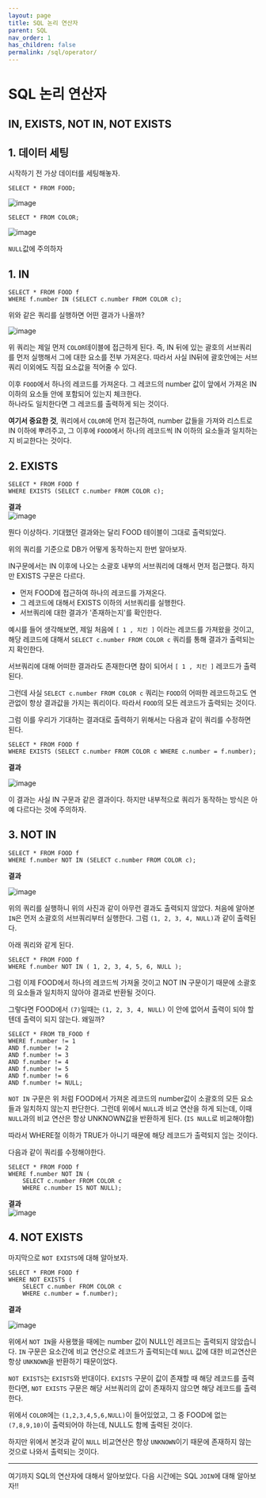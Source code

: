 ```yaml
---
layout: page
title: SQL 논리 연산자
parent: SQL
nav_order: 1
has_children: false
permalink: /sql/operator/
---
```


# SQL 논리 연산자  
## IN, EXISTS, NOT IN, NOT EXISTS  

## 1\. 데이터 세팅

시작하기 전 가상 데이터를 세팅해놓자.  

```SELECT * FROM FOOD;```

![image](https://t1.daumcdn.net/cfile/tistory/99EA223F5CDCECA021)

```SELECT * FROM COLOR;```

![image](https://t1.daumcdn.net/cfile/tistory/995944405CDCECBD2D)

`NULL`값에 주의하자

## 1\. IN

```
SELECT * FROM FOOD f
WHERE f.number IN (SELECT c.number FROM COLOR c);
```

위와 같은 쿼리를 실행하면 어떤 결과가 나올까?

![image](https://t1.daumcdn.net/cfile/tistory/99D757335CDCF3792E)

위 쿼리는 제일 먼저 `COLOR`테이블에 접근하게 된다. 즉, IN 뒤에 있는 괄호의 서브쿼리를 먼저 실행해서 그에 대한 요소를 전부 가져온다.
따라서 사실 IN뒤에 괄호안에는 서브쿼리 이외에도 직접 요소값을 적어줄 수 있다.

이후 `FOOD`에서 하나의 레코드를 가져온다. 그 레코드의 number 값이 앞에서 가져온 IN 이하의 요소들 안에 포함되어 있는지 체크한다.  
하나라도 일치한다면 그 레코드를 출력하게 되는 것이다.

**여기서 중요한 것**, 쿼리에서 `COLOR`에 먼저 접근하여, number 값들을 가져와 리스트로 IN 이하에 뿌려주고, 그 이후에 `FOOD`에서 하나의 레코드씩 IN 이하의 요소들과 일치하는지 비교한다는 것이다.

## 2\. EXISTS

```
SELECT * FROM FOOD f
WHERE EXISTS (SELECT c.number FROM COLOR c);
```

**결과**  
![image](https://t1.daumcdn.net/cfile/tistory/9936E94D5CDCF84B3E)

뭔다 이상하다. 기대했던 결과와는 달리 FOOD 테이블이 그대로 출력되었다.  

위의 쿼리를 기준으로 DB가 어떻게 동작하는지 한번 알아보자.

IN구문에서는 IN 이후에 나오는 소괄호 내부의 서브쿼리에 대해서 먼저 접근했다. 하지만 EXISTS 구문은 다르다.

- 먼저 FOOD에 접근하여 하나의 레코드를 가져온다.
- 그 레코드에 대해서 EXISTS 이하의 서브쿼리를 실행한다.
- 서브쿼리에 대한 결과가 '존재하는지'를 확인한다.

예시를 들어 생각해보면, 제일 처음에 `[ 1 , 치킨 ]` 이라는 레코드를 가져왔을 것이고, 해당 레코드에 대해서 `SELECT c.number FROM COLOR c` 쿼리를 통해 결과가 출력되는지 확인한다.  

서브쿼리에 대해 어떠한 결과라도 존재한다면 참이 되어서 `[ 1 , 치킨 ]` 레코드가 출력된다.

그런데 사실 `SELECT c.number FROM COLOR c` 쿼리는 `FOOD`의 어떠한 레코드하고도 연관없이 항상 결과값을 가지는 쿼리이다.
따라서 `FOOD`의 모든 레코드가 출력되는 것이다.

그럼 이를 우리가 기대하는 결과대로 출력하기 위해서는 다음과 같이 쿼리를 수정하면 된다.

```
SELECT * FROM FOOD f
WHERE EXISTS (SELECT c.number FROM COLOR c WHERE c.number = f.number);
```

**결과**

![image](https://t1.daumcdn.net/cfile/tistory/99CFC14B5CDCF9D62B)

이 결과는 사실 IN 구문과 같은 결과이다. 하지만 내부적으로 쿼리가 동작하는 방식은 아예 다르다는 것에 주의하자.

## 3\. NOT IN

```
SELECT * FROM FOOD f
WHERE f.number NOT IN (SELECT c.number FROM COLOR c);
```

**결과**

![image](https://t1.daumcdn.net/cfile/tistory/993BB6365CDCFE2907)

위의 쿼리를 실행하니 위의 사진과 같이 아무런 결과도 출력되지 않았다. 처음에 알아본 `IN`은 먼저 소괄호의 서브쿼리부터 실행한다. 그럼 `(1, 2, 3, 4, NULL)`과 같이 출력된다.  

아래 쿼리와 같게 된다.

```
SELECT * FROM FOOD f
WHERE f.number NOT IN ( 1, 2, 3, 4, 5, 6, NULL );
```

그럼 이제 FOOD에서 하나의 레코드씩 가져올 것이고 NOT IN 구문이기 때문에 소괄호의 요소들과 일치하지 않아야 결과로 반환될 것이다.

그렇다면 FOOD에서 `(7)`일때는 `(1, 2, 3, 4, NULL)` 이 안에 없어서 출력이 되야 할텐데 출력이 되지 않는다. 왜일까?  

```
SELECT * FROM TB_FOOD f
WHERE f.number != 1
AND f.number != 2
AND f.number != 3
AND f.number != 4
AND f.number != 5
AND f.number != 6
AND f.number != NULL;
```

`NOT IN` 구문은 위 처럼 FOOD에서 가져온 레코드의 number값이 소괄호의 모든 요소들과 일치하지 않는지 판단한다. 그런데 위에서 `NULL`과 비교 연산을 하게 되는데, 이때 `NULL`과의 비교 연산은 항상 UNKNOWN값을 반환하게 된다. (`IS NULL`로 비교해야함)

따라서 WHERE절 이하가 TRUE가 아니기 때문에 해당 레코드가 출력되지 읺는 것이다.

다음과 같이 쿼리를 수정해야한다.

```
SELECT * FROM FOOD f
WHERE f.number NOT IN (
    SELECT c.number FROM COLOR c 
    WHERE c.number IS NOT NULL);
```

**결과**  
![image](https://t1.daumcdn.net/cfile/tistory/991A69395CDD011407)

## 4\. NOT EXISTS

마지막으로 `NOT EXISTS`에 대해 알아보자.

```
SELECT * FROM FOOD f
WHERE NOT EXISTS (
    SELECT c.number FROM COLOR c
    WHERE c.number = f.number);
```

**결과**

![image](https://t1.daumcdn.net/cfile/tistory/99C8EF3C5CDD040313)

위에서 `NOT IN`을 사용했을 때에는 number 값이 NULL인 레코드는 출력되지 않았습니다. `IN` 구문은 요소간에 비교 연산으로 레코드가 출력되는데 `NULL` 값에 대한 비교연산은 항상 `UNKNOWN`을 반환하기 때문이었다.

`NOT EXISTS`는 `EXISTS`와 반대이다. `EXISTS` 구문이 값이 존재할 때 해당 레코드를 출력한다면, `NOT EXISTS` 구문은 해당 서브쿼리의 값이 존재하지 않으면 해당 레코드를 출력한다.

위에서 `COLOR`에는 `(1,2,3,4,5,6,NULL)`이 들어있었고, 그 중 FOOD에 없는 `(7,8,9,10)`이 출력되어야 하는데, NULL도 함께 출력된 것이다.

하지만 위에서 본것과 같이 `NULL` 비교연산은 항상 `UNKNOWN`이기 때문에 존재하지 않는 것으로 나와서 출력되는 것이다.

---

여기까지 SQL의 연산자에 대해서 알아보았다. 다음 시간에는 SQL `JOIN`에 대해 알아보자!!
